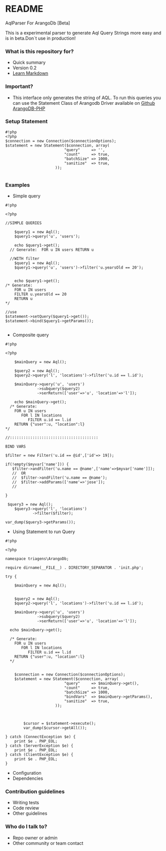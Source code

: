 # README #

AqlParser For ArangoDb   [Beta]

This is a experimental parser to generate Aql Query Strings more easy and is in beta.Don´t use in production!

### What is this repository for? ###

* Quick summary
* Version 0.2
* [Learn Markdown](https://bitbucket.org/tutorials/markdowndemo)

### Important? ###

* This interface only generates the string of AQL. To run this queries you can use  the Statement Class of Arangodb Driver available on [Github ArangoDB-PHP](https://github.com/triAGENS/ArangoDB-PHP)

### Setup Statement
```
#!php
<?php
$connection = new Connection($connectionOptions);
$statement = new Statement($connection, array(
                          "query"     => '',
                          "count"     => true,
                          "batchSize" => 1000,
                          "sanitize"  => true,
                      ));


```
###


### Examples ###
* Simple query
```
#!php

<?php

//SIMPLE QUERIES

    $query1 = new Aql();
    $query1->query('u', 'users');

    echo $query1->get();
  // Generate:  FOR u IN users RETURN u

  //WITH filter
    $query1 = new Aql();
    $query1->query('u', 'users')->filter('u.yearsOld == 20');

  
    echo $query1->get();
/* Generate: 
    FOR u IN users 
    FILTER u.yearsOld == 20
    RETURN u
*/

//use 
$statement->setQuery($query1->get());
$statement->bind($query1->getParams());


```

* Composite query
```
#!php

<?php

    $mainQuery = new Aql();

    $query2 = new Aql();
    $query2->query('l', 'locations')->filter('u.id == l.id');

    $mainQuery->query('u', 'users')
              ->subquery($query2) 
              ->serReturn(['user'=>'u', 'location'=>'l']);

    echo $mainQuery->get();
  /* Generate: 
    FOR u IN users 
       FOR l IN locations 
          FILTER u.id == l.id
    RETURN {"user":u, "location":l}
*/

//:::::::::::::::::::::::::::::::::::::::

BIND VARS

$filter = new Filter('u.id == @id',['id'=> 19]);

if(!empty($myvar['name'])) {
   $filter->andFilter('u.name == @name',['name'=>$myvar['name']]);
   //  OR 
   //  $filter->andFilter('u.name == @name');
   //  $filter->addParams(['name'=>'jose']);
   //

}

 $query3 = new Aql();
    $query3->query('l', 'locations')
            ->filter($filter);

var_dump($query3->getParams());

```

* Using  Statement to run Query
```
#!php

<?php

namespace triagens\ArangoDb;

require dirname(__FILE__) . DIRECTORY_SEPARATOR . 'init.php';

try {
   
    $mainQuery = new Aql();


    $query2 = new Aql();
    $query2->query('l', 'locations')->filter('u.id == l.id');

    $mainQuery->query('u', 'users')
              ->subquery($query2)
              ->serReturn(['user'=>'u', 'location'=>'l']);

  echo $mainQuery->get();

  /* Generate: 
    FOR u IN users 
       FOR l IN locations 
          FILTER u.id == l.id
    RETURN {"user":u, "location":l}
  */


    $connection = new Connection($connectionOptions);
    $statement = new Statement($connection, array(
                          "query"     => $mainQuery->get(),
                          "count"     => true,
                          "batchSize" => 1000,
                          "bindVars"  => $mainQuery->getParams(),
                          "sanitize"  => true,
                      ));



        $cursor = $statement->execute();
        var_dump($cursor->getAll());

} catch (ConnectException $e) {
    print $e . PHP_EOL;
} catch (ServerException $e) {
    print $e . PHP_EOL;
} catch (ClientException $e) {
    print $e . PHP_EOL;
}
```
* Configuration
* Dependencies


### Contribution guidelines ###

* Writing tests
* Code review
* Other guidelines

### Who do I talk to? ###

* Repo owner or admin
* Other community or team contact